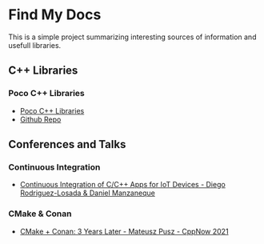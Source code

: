 # Find My Docs

This is a simple project summarizing interesting sources of information and usefull libraries.

## C++ Libraries

### Poco C++ Libraries

* [Poco C++ Libraries](https://pocoproject.org/)
* [Github Repo](https://github.com/pocoproject/poco)

## Conferences and Talks

### Continuous Integration

* [Continuous Integration of C/C++ Apps for IoT Devices - Diego Rodriguez-Losada & Daniel Manzaneque](https://youtu.be/9vq1cpd9Ez0)

### CMake & Conan
* [CMake + Conan: 3 Years Later - Mateusz Pusz - CppNow 2021](https://youtu.be/mrSwJBJ-0z8)
    